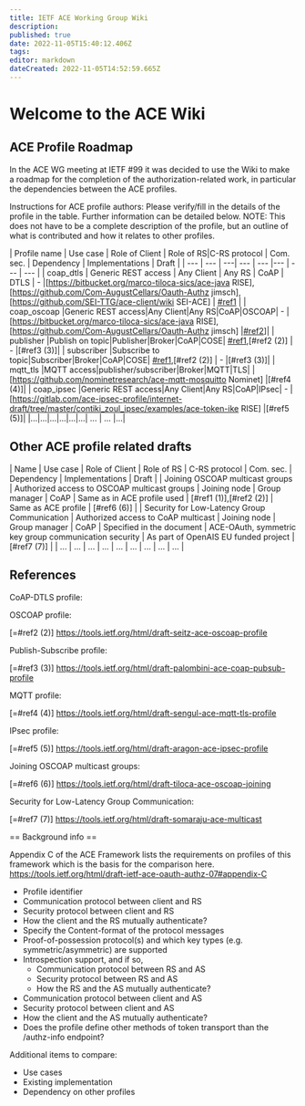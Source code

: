 ```yaml
---
title: IETF ACE Working Group Wiki
description: 
published: true
date: 2022-11-05T15:40:12.406Z
tags: 
editor: markdown
dateCreated: 2022-11-05T14:52:59.665Z
---
```


# Welcome to the ACE Wiki

## ACE Profile Roadmap

In the ACE WG meeting at IETF #99 it was decided to use the Wiki to make a roadmap for the completion of the authorization-related work, in particular the dependencies between the ACE profiles. 

Instructions for ACE profile authors: Please verify/fill in the details of the profile in the table. Further information can be detailed below. NOTE: This does not have to be a complete description of the profile, but an outline of what is contributed and how it relates to other profiles.

| Profile name | Use case | Role of Client | Role of RS|C-RS protocol | Com. sec. | Dependency | Implementations | Draft |
| --- | --- | ---| --- | --- |--- | --- | --- |
| coap_dtls | Generic REST access | Any Client | Any RS | CoAP | DTLS | - |[https://bitbucket.org/marco-tiloca-sics/ace-java RISE], [https://github.com/Com-AugustCellars/Oauth-Authz jimsch], [https://github.com/SEI-TTG/ace-client/wiki SEI-ACE] | [#ref1][1] |
| coap_oscoap |Generic REST access|Any Client|Any RS|CoAP|OSCOAP| - | [https://bitbucket.org/marco-tiloca-sics/ace-java RISE], [https://github.com/Com-AugustCellars/Oauth-Authz jimsch] |[#ref2](https://tools.ietf.org/html/draft-seitz-ace-oscoap-profile)]|
| publisher |Publish on topic|Publisher|Broker|CoAP|COSE| [#ref1](https://tools.ietf.org/html/draft-ietf-ace-dtls-authorize),[#ref2 (2)] | - |[#ref3 (3)]|
| subscriber |Subscribe to topic|Subscriber|Broker|CoAP|COSE| [#ref1](https://tools.ietf.org/html/draft-ietf-ace-dtls-authorize),[#ref2 (2)] | - |[#ref3 (3)]|
| mqtt_tls |MQTT access|publisher/subscriber|Broker|MQTT|TLS| | [https://github.com/nominetresearch/ace-mqtt-mosquitto Nominet] |[#ref4 (4)]|
| coap_ipsec |Generic REST access|Any Client|Any RS|CoAP|IPsec| - | [https://gitlab.com/ace-ipsec-profile/internet-draft/tree/master/contiki_zoul_ipsec/examples/ace-token-ike RISE] |[#ref5 (5)]|
|...|...|...|...|...|...| ... | ... |...|

## Other ACE profile related drafts

| Name | Use case | Role of Client | Role of RS | C-RS protocol | Com. sec. | Dependency | Implementations |  Draft  | 
| Joining OSCOAP multicast groups  | Authorized access to OSCOAP multicast groups | Joining node | Group manager | CoAP | Same as in ACE profile used |  [#ref1 (1)],[#ref2 (2)]  | Same as ACE profile | [#ref6 (6)]  | 
| Security for Low-Latency Group Communication  | Authorized access to CoAP multicast | Joining node | Group manager | CoAP | Specified in the document |  ACE-OAuth, symmetric key group communication security  | As part of OpenAIS EU funded project | [#ref7 (7)]  | 
 | ... | ... | ... | ... | ... | ... |  ...  |  ...  | ... | 

## References

CoAP-DTLS profile:

[1]: (https://tools.ietf.org/html/draft-ietf-ace-dtls-authorize)

OSCOAP profile:

[=#ref2 (2)] https://tools.ietf.org/html/draft-seitz-ace-oscoap-profile

Publish-Subscribe profile:

[=#ref3 (3)] https://tools.ietf.org/html/draft-palombini-ace-coap-pubsub-profile

MQTT profile:

[=#ref4 (4)] https://tools.ietf.org/html/draft-sengul-ace-mqtt-tls-profile

IPsec profile:

[=#ref5 (5)] https://tools.ietf.org/html/draft-aragon-ace-ipsec-profile

Joining OSCOAP multicast groups:

[=#ref6 (6)] https://tools.ietf.org/html/draft-tiloca-ace-oscoap-joining

Security for Low-Latency Group Communication:

[=#ref7 (7)] https://tools.ietf.org/html/draft-somaraju-ace-multicast

== Background info ==

Appendix C of the ACE Framework lists the requirements on profiles of this framework which is the basis for the comparison here.
https://tools.ietf.org/html/draft-ietf-ace-oauth-authz-07#appendix-C

* Profile identifier
* Communication protocol between client and RS 
* Security protocol between client and RS 
* How the client and the RS mutually authenticate?
* Specify the Content-format of the protocol messages 
* Proof-of-possession protocol(s) and which key types (e.g. symmetric/asymmetric) are supported 
* Introspection support, and if so,
   * Communication protocol between RS and AS 
   * Security protocol between RS and AS   
   * How the RS and the AS mutually authenticate?
* Communication protocol between client and AS 
* Security protocol between client and AS   
* How the client and the AS mutually authenticate?
* Does the profile define other methods of token transport than the /authz-info endpoint?

Additional items to compare:

* Use cases
* Existing implementation
* Dependency on other profiles



